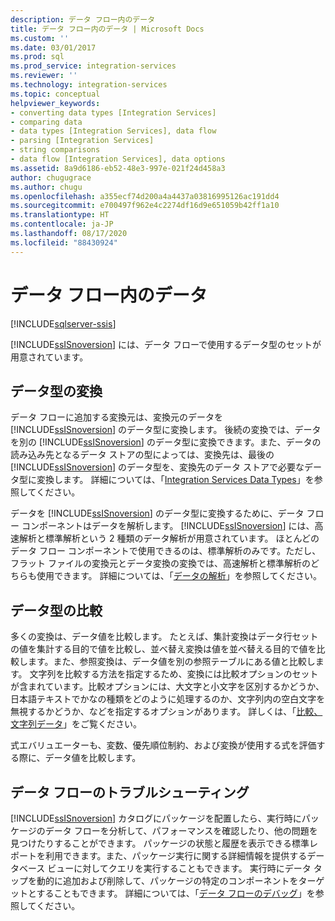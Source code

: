 ```yaml
---
description: データ フロー内のデータ
title: データ フロー内のデータ | Microsoft Docs
ms.custom: ''
ms.date: 03/01/2017
ms.prod: sql
ms.prod_service: integration-services
ms.reviewer: ''
ms.technology: integration-services
ms.topic: conceptual
helpviewer_keywords:
- converting data types [Integration Services]
- comparing data
- data types [Integration Services], data flow
- parsing [Integration Services]
- string comparisons
- data flow [Integration Services], data options
ms.assetid: 8a9d6186-eb52-48e3-997e-021f24d458a3
author: chugugrace
ms.author: chugu
ms.openlocfilehash: a355ecf74d200a4a4437a03816995126ac191dd4
ms.sourcegitcommit: e700497f962e4c2274df16d9e651059b42ff1a10
ms.translationtype: HT
ms.contentlocale: ja-JP
ms.lasthandoff: 08/17/2020
ms.locfileid: "88430924"
---
```

# <a name="data-in-data-flows"></a>データ フロー内のデータ

[!INCLUDE[sqlserver-ssis](../../includes/applies-to-version/sqlserver-ssis.md)]


  [!INCLUDE[ssISnoversion](../../includes/ssisnoversion-md.md)] には、データ フローで使用するデータ型のセットが用意されています。  
  
## <a name="data-type-conversion"></a>データ型の変換  
 データ フローに追加する変換元は、変換元のデータを [!INCLUDE[ssISnoversion](../../includes/ssisnoversion-md.md)] のデータ型に変換します。 後続の変換では、データを別の [!INCLUDE[ssISnoversion](../../includes/ssisnoversion-md.md)] のデータ型に変換できます。また、データの読み込み先となるデータ ストアの型によっては、変換先は、最後の [!INCLUDE[ssISnoversion](../../includes/ssisnoversion-md.md)] のデータ型を、変換先のデータ ストアで必要なデータ型に変換します。 詳細については、「[Integration Services Data Types](../../integration-services/data-flow/integration-services-data-types.md)」を参照してください。  
  
 データを [!INCLUDE[ssISnoversion](../../includes/ssisnoversion-md.md)] のデータ型に変換するために、データ フロー コンポーネントはデータを解析します。 [!INCLUDE[ssISnoversion](../../includes/ssisnoversion-md.md)] には、高速解析と標準解析という 2 種類のデータ解析が用意されています。 ほとんどのデータ フロー コンポーネントで使用できるのは、標準解析のみです。ただし、フラット ファイルの変換元とデータ変換の変換では、高速解析と標準解析のどちらも使用できます。 詳細については、「[データの解析](../../integration-services/data-flow/parsing-data.md)」を参照してください。  
  
## <a name="data-type-comparison"></a>データ型の比較  
 多くの変換は、データ値を比較します。 たとえば、集計変換はデータ行セットの値を集計する目的で値を比較し、並べ替え変換は値を並べ替える目的で値を比較します。また、参照変換は、データ値を別の参照テーブルにある値と比較します。 文字列を比較する方法を指定するため、変換には比較オプションのセットが含まれています。比較オプションには、大文字と小文字を区別するかどうか、日本語テキストでかなの種類をどのように処理するのか、文字列内の空白文字を無視するかどうか、などを指定するオプションがあります。 詳しくは、「[比較、文字列データ](../../integration-services/data-flow/comparing-string-data.md)」をご覧ください。  
  
 式エバリュエーターも、変数、優先順位制約、および変換が使用する式を評価する際に、データ値を比較します。  
  
## <a name="data-flow-troubleshooting"></a>データ フローのトラブルシューティング  
 [!INCLUDE[ssISnoversion](../../includes/ssisnoversion-md.md)] カタログにパッケージを配置したら、実行時にパッケージのデータ フローを分析して、パフォーマンスを確認したり、他の問題を見つけたりすることができます。 パッケージの状態と履歴を表示できる標準レポートを利用できます。また、パッケージ実行に関する詳細情報を提供するデータベース ビューに対してクエリを実行することもできます。 実行時にデータ タップを動的に追加および削除して、パッケージの特定のコンポーネントをターゲットとすることもできます。 詳細については、「[データ フローのデバッグ](../../integration-services/troubleshooting/debugging-data-flow.md)」を参照してください。  
  
  
